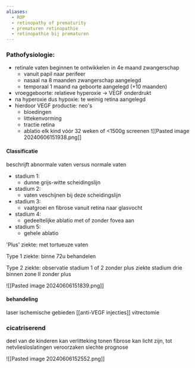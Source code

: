 ```yaml
---
aliases:
  - ROP
  - retinopathy of prematurity
  - prematuren retinopathie
  - retinopathie bij prematuren
---
```

### Pathofysiologie:
- retinale vaten beginnen te ontwikkelen in 4e maand zwangerschap
	- vanuit papil naar perifeer
	- nasaal na 8 maanden zwangerschap aangelegd
	- temporaal 1 maand na geboorte aangelegd (+10 maanden)
- vroeggeboorte: relatieve hyperoxie -> VEGF onderdrukt
- na hyperoxie dus hypoxie: te weinig retina aangelegd
- hierdoor VEGF productie: neo's
	- bloedingen
	- littekenvorming
	- tractie retina
	- ablatio
elk kind vóór 32 weken of <1500g screenen
![[Pasted image 20240606151938.png]]

#### Classificatie
beschrijft abnormale vaten versus normale vaten
- stadium 1: 
	- dunne grijs-witte scheidingslijn
- stadium 2:
	- vaten veschijnen bij deze scheidingslijn
- stadium 3:
	- vaatgroei en fibrose vanuit retina naar glasvocht
- stadium 4:
	- gedeeltelijke ablatio met of zonder fovea aan
- stadium 5:
	- gehele ablatio

'Plus' ziekte: met tortueuze vaten

Type 1 ziekte: binne 72u behandelen

Type 2 ziekte: observatie
stadium 1 of 2 zonder plus ziekte
stadium drie binnen zone II zonder plus

![[Pasted image 20240606151839.png]]

#### behandeling
laser ischemische gebieden
[[anti-VEGF injecties]]
vitrectomie

### cicatriserend
deel van de kinderen kan verlitteking tonen
fibrose kan licht zijn, tot netvliesloslatingen veroorzaken
slechte prognose

![[Pasted image 20240606152552.png]]
